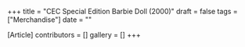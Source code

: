 +++
title = "CEC Special Edition Barbie Doll (2000)"
draft = false
tags = ["Merchandise"]
date = ""

[Article]
contributors = []
gallery = []
+++